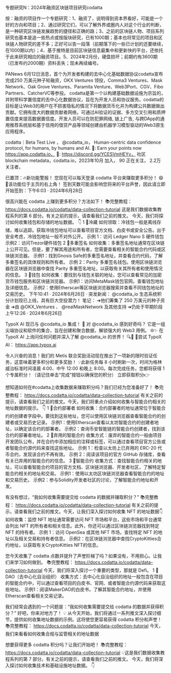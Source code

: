 专题研究N：2024年融资区块链项目研究codatta

按：融资的项目作一个专题研究：1、融资了，说明得到资本界看好，可能是一个好的方向和项目；2、通过研究它们，可以了解外界或圈内人对这个行业的判断，是一种研究区块链发展趋势的捷径和正确的路；3、之前的区块链人物、项目系列研究也基本是追一些热点或按版块研究，已有1000期；基本也将常见的项目和区块链人物研究的差不多；正好可以告一段落（前期落下的一些已计划的还要继续，在1000期以内）；4、基于推特是目前区块链信息最集中和更新快的平台，还依托于此来研究相应的融资项目。5、2024年2月份，硬盘损坏；前期约有3600期（已发布约2000期）资料丢失；现未再续编号。

PANews 6月12日消息，首个为开发者构建的去中心化基础数据协议codatta宣布完成250 万美元种子轮融资，OKX Ventures 领投，Comma3 Ventures、Mask Network、Oak Grove Ventures、Paramita Venture、Web3Port、CGV、Fibo Partners、CatcherVC等参投。
codatta是第一个以构建基础数据设施为宗旨的，并附带科学置信度的去中心化数据协议，旨在为开发人员和协议服务。codatta的目标是让Web3的用户在不损害隐私的情况下将数据货币化并为构建公共数据做出贡献。它拥有庞大的数据贡献者网络，可通过AI验证的证据、多方交叉引用和质押置信度来提高数据置信度。开发人员可以在防犯罪网络, 链上广告, 与跨DApp的通用推荐系统层和基于信用的借贷产品等领域创建由机器学习模型驱动的Web3原生应用程序。


codatta｜Beta Test Live
，
@codatta_io，
Human-centric data confidence protocol, for humans, by humans and AI.
🌟: Earn your points now https://app.codatta.io，
👾: https://discord.gg/YCESVmHEYv，
社区blockchain metadata，codatta.io，2023年10月 加入，
90 正在关注，
2.2万 关注者，


已置顶：🔥新功能警报！
您现在可以每天登录 codatta 平台来赚取更多积分！ 😄
📌该功能位于主页的右上角！
签到天数可能会影响您将来的平台声誉，因此请立即开始签到：下午6:03 · 2024年6月28日

很高兴能在 codatta 上赚到更多积分？方法如下！
📚完整教程： https://docs.codatta.io/codatta/data-collection-tutorial
这是我们数据收集教程系列的第 6 部分。有关之前的提示，请查看我们之前的推文。
今天，我们将探讨如何收集钱包和存储的地址数据。 👇
1 ⃣冷藏
如何领取：冷钱包一般是离线存储，难以追踪。获取冷钱包地址可以查看项目官方文档、白皮书或安全公告。出于安全考虑，冷钱包地址一般不对外公开。
示例 1：访问 Ledger Nano S 硬件钱包
示例2：访问Trezor硬件钱包
2 ⃣多重签名
如何收集：多重签名地址通常在区块链上公开可见。但是，要了解其用途和所有者，您需要查看相关的智能合约代码或区块链浏览器。
示例1：找到Gnosis Safe的多重签名地址，并查看合约代码，了解多重签名的具体规则和所有者。
示例 2：Parity 多重签名钱包。使用区块链浏览器在区块链浏览器中查找 Parity 多重签名地址，以获取有关其所有者和使用情况的信息。
3 ⃣钱包
如何收集：要找到与钱包关联的地址，您可以查看常见的加密货币钱包服务和区块链浏览器。
示例1：访问MetaMask钱包官网，查看钱包地址及详细信息。
示例2：使用Etherscan等区块链浏览器搜索并查看不同钱包地址的交易历史。
下午10:41 · 2024年6月26日
·
突发新闻： 
@codatta_io
生态系统积分计划现已上线，具有巨大空投潜力！
笔记：
➜他们筹集了 250 万美元的种子资金
➜由
@OKX_Ventures
 、 
@realMaskNetwork
及其他支持
➜仍处于早期阶段
上午12:26 · 2024年6月26日

TypoX AI 现已与
@codatta_io
集成！ 🎉
对
@codatta_io
感到好奇吗？
它是一组尖端协议和软件的集合，旨在创建和聚合数据，解锁强大的 Web3 用例。 🌐✨
在 TypoX AI 上询问任何问题并深入了解
@codatta_io
的世界！ 🔍🤖
🔗尝试 TypoX AI： https://app.typox.ai

令人兴奋的消息！我们的 Metis 联合奖励活动现在推出了一项新的限时验证任务，这意味着更多积分和更多奖励！
💡此新任务每 8 小时刷新一次，时间为格林威治标准时间凌晨 4:00、中午 12:00 和晚上 8:00。每次完成任务，您都将获得 1 个专属积分！（请记住单击“完成”按钮以确保您的积分）
立即获取积分👉

想知道如何在#codatta上收集数据来赚取积分吗？我们已经为您准备好了！
📚完整教程： https://docs.codatta.io/codatta/data-collection-tutorial
有关之前的提示，请查看我们之前的推文。今天，我们将重点介绍如何收集与智能合约相关的地址数据的提示。 👇
1 ⃣合约部署者
如何收集：合约部署者的地址通常位于智能合约的创建者字段中。要找到这些地址，您可以使用区块链浏览器查看智能合约的创建者或交易历史记录。
示例1：使用Etherscan查看以太坊智能合约的创建者地址，以确定该合约的部署者。
示例2：查询币安智能链的智能合约创建者，找到该合约的部署者地址。
2 ⃣弃用的智能合约
收集方式：废弃的智能合约一般由项目开发团队公布，并在合约中添加相应的注释或标签，可以通过查看项目官方公告或者智能合约源代码来查找这些地址。
示例 1：检查以太坊上已弃用的 ERC-20 代币合约，发现该合约不再有效。
示例 2：阅读该项目的官方 GitHub 存储库，查看有关已弃用的智能合约的信息。
3 ⃣智能合约
收集方式：查找智能合约相关的地址，可以查看智能合约项目的官方文档、区块链浏览器、开发者社区，了解特定智能合约相关的地址和交易。
示例1：使用以太坊区块链浏览器查看智能合约的地址和交易历史。
示例2：参与Solidity开发者社区的讨论，了解智能合约地址和开发。

有没有想过，“我如何收集需要提交给 codatta 的数据并赚取积分？”
📚完整教程： https://docs.codatta.io/codatta/data-collection-tutorial
有关之前的提示，请查看我们之前的推文。今天，让我们深入探讨如何收集 NFT 的地址数据👇
如何收集：监控 NFT 地址通常需要访问 NFT 市场和平台，这些市场和平台通常会列出 NFT 的所有者和相关信息。此外，你还可以通过区块链浏览器找到特定 NFT 的持有者。
示例 1：访问 OpenSea 或其他 NFT 市场，查找特定 NFT 的地址以及相关交易和持有者信息。
示例2：在区块链浏览器中查找CryptoKitties合约地址，以获取有关CryptoKitties NFT的信息。

您今天收集了 codatta 点数并提升了声誉阶梯了吗？如果没有，不用担心。让我们来学习如何做到。
📚完整教程： https://docs.codatta.io/codatta/data-collection-tutorial
今天，我们将深入探讨一个重要的类型，那就是 Defi。
1 ⃣ DAO（去中心化自治组织）
收集方式：去中心化自治组织的地址一般包含在项目的智能合约中，可以通过查看项目的白皮书、官网、或者智能合约源代码来获取这些地址。
示例1：阅读MakerDAO的白皮书，了解其智能合约地址，并使用Etherscan查看相关交易记录。

我们经常会遇到的一个问题是：“我如何收集需要提交给 codatta 的数据并获得积分？”
好吧，你来对地方了！ 💡
从今天开始，我们将通过一系列推文深入探讨细节，提供如何收集地址数据的示例。这将使您更容易获得 codatta 积分和声誉！
📚完整教程： https://docs.codatta.io/codatta/data-collection-tutorial
今天，我们来看看如何收集合规与监管相关的地址数据

想要获得更多 codatta 积分吗？让我们开始吧！
📚完整教程： https://docs.codatta.io/codatta/data-collection-tutorial
💡这是我们数据收集教程系列的第 7 部分。有关之前的提示，请查看我们之前的推文。
今天，我们将深入探讨如何收集技术和基础设施地址数据。 👇



